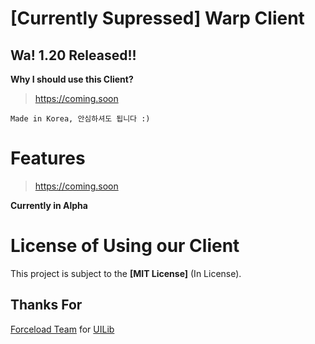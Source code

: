 # [Currently Supressed] Warp Client
## Wa! 1.20 Released!!

**Why I should use this Client?**
> https://coming.soon

``Made in Korea, 안심하셔도 됩니다 :)``

# Features
> https://coming.soon

**Currently in Alpha**

# License of Using our Client
This project is subject to the **[MIT License]** (In License).

## Thanks For
[Forceload Team](https://github.com/forceload) for [UILib](https://github.com/forceload/UILib)
